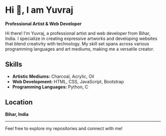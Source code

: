 # Hi 👋, I am Yuvraj

**Professional Artist & Web Developer**

Hi there! I'm Yuvraj, a professional artist and web developer from Bihar, India. I specialize in creating expressive artworks and developing websites that blend creativity with technology. My skill set spans across various programming languages and art mediums, making me a versatile creator.

## Skills

- **Artistic Mediums:** Charcoal, Acrylic, Oil
- **Web Development:** HTML, CSS, JavaScript, Bootstrap
- **Programming Languages:** Python, C


## Location

**Bihar, India**

---

Feel free to explore my repositories and connect with me!
